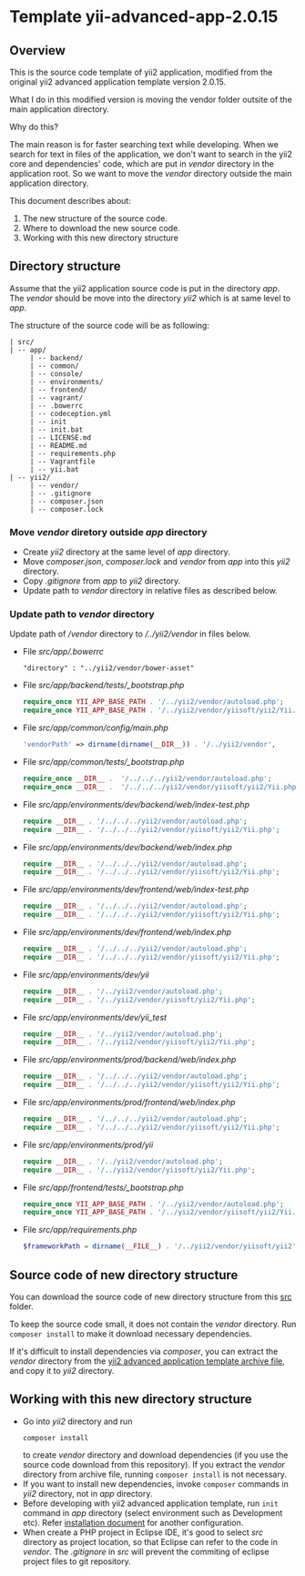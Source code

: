 # Template yii-advanced-app-2.0.15

## Overview

This is the source code template of yii2 application, modified from the original yii2 advanced application template version 2.0.15.

What I do in this modified version is moving the vendor folder outsite of the main application directory.

Why do this?

The main reason is for faster searching text while developing.
When we search for text in files of the application, we don't want to search in the yii2 core and dependencies' code, which are put in *vendor* directory in the application root. 
So we want to move the *vendor* directory outside the main application directory.

This document describes about:
1. The new structure of the source code.
1. Where to download the new source code.
1. Working with this new directory structure

## Directory structure

Assume that the yii2 application source code is put in the directory *app*. The *vendor* should be move into the directory *yii2* which is at same level to *app*.

The structure of the source code will be as following:
```
| src/
| -- app/
     | -- backend/
     | -- common/
     | -- console/
     | -- environments/
     | -- frontend/
     | -- vagrant/
     | -- .bowerrc
     | -- codeception.yml
     | -- init
     | -- init.bat
     | -- LICENSE.md
     | -- README.md
     | -- requirements.php
     | -- Vagrantfile
     | -- yii.bat
| -- yii2/
     | -- vendor/
     | -- .gitignore
     | -- composer.json
     | -- composer.lock
```

### Move *vendor* diretory outside *app* directory

* Create *yii2* directory at the same level of *app* directory.
* Move *composer.json*, *composer.lock* and *vendor* from *app* into this *yii2* directory.
* Copy *.gitignore* from *app* to *yii2* directory.
* Update path to *vendor* directory in relative files as described below.

### Update path to *vendor* directory
Update path of */vendor* directory to */../yii2/vendor* in files below.

* File *src/app/.bowerrc*
  ```
  "directory" : "../yii2/vendor/bower-asset"
  ```
* File *src/app/backend/tests/_bootstrap.php*
  ```php
  require_once YII_APP_BASE_PATH . '/../yii2/vendor/autoload.php';
  require_once YII_APP_BASE_PATH . '/../yii2/vendor/yiisoft/yii2/Yii.php';
  ```
* File *src/app/common/config/main.php*
  ```php
  'vendorPath' => dirname(dirname(__DIR__)) . '/../yii2/vendor',
  ```
* File *src/app/common/tests/_bootstrap.php*
  ```php
  require_once __DIR__ .  '/../../../yii2/vendor/autoload.php';
  require_once __DIR__ .  '/../../../yii2/vendor/yiisoft/yii2/Yii.php';
  ```
* File *src/app/environments/dev/backend/web/index-test.php*
  ```php
  require __DIR__ . '/../../../yii2/vendor/autoload.php';
  require __DIR__ . '/../../../yii2/vendor/yiisoft/yii2/Yii.php';
  ```
* File *src/app/environments/dev/backend/web/index.php*
  ```php
  require __DIR__ . '/../../../yii2/vendor/autoload.php';
  require __DIR__ . '/../../../yii2/vendor/yiisoft/yii2/Yii.php';
  ```
* File *src/app/environments/dev/frontend/web/index-test.php*
  ```php
  require __DIR__ . '/../../../yii2/vendor/autoload.php';
  require __DIR__ . '/../../../yii2/vendor/yiisoft/yii2/Yii.php';
  ```
* File *src/app/environments/dev/frontend/web/index.php*
  ```php
  require __DIR__ . '/../../../yii2/vendor/autoload.php';
  require __DIR__ . '/../../../yii2/vendor/yiisoft/yii2/Yii.php';
  ```
* File *src/app/environments/dev/yii*
  ```php
  require __DIR__ . '/../yii2/vendor/autoload.php';
  require __DIR__ . '/../yii2/vendor/yiisoft/yii2/Yii.php';
  ```
* File *src/app/environments/dev/yii_test*
  ```php
  require __DIR__ . '/../yii2/vendor/autoload.php';
  require __DIR__ . '/../yii2/vendor/yiisoft/yii2/Yii.php';
  ```
* File *src/app/environments/prod/backend/web/index.php*
  ```php
  require __DIR__ . '/../../../yii2/vendor/autoload.php';
  require __DIR__ . '/../../../yii2/vendor/yiisoft/yii2/Yii.php';
  ```
* File *src/app/environments/prod/frontend/web/index.php*
  ```php
  require __DIR__ . '/../../../yii2/vendor/autoload.php';
  require __DIR__ . '/../../../yii2/vendor/yiisoft/yii2/Yii.php';
  ```
* File *src/app/environments/prod/yii*
  ```php
  require __DIR__ . '/../yii2/vendor/autoload.php';
  require __DIR__ . '/../yii2/vendor/yiisoft/yii2/Yii.php';
  ```
* File *src/app/frontend/tests/_bootstrap.php*
  ```php
  require_once YII_APP_BASE_PATH . '/../yii2/vendor/autoload.php';
  require_once YII_APP_BASE_PATH . '/../yii2/vendor/yiisoft/yii2/Yii.php';
  ```
* File *src/app/requirements.php*
  ```php
  $frameworkPath = dirname(__FILE__) . '/../yii2/vendor/yiisoft/yii2';
  ```

## Source code of new directory structure

You can download the source code of new directory structure from this [src](./src) folder.

To keep the source code small, it does not contain the *vendor* directory. Run `composer install` to make it download necessary dependencies.

If it's difficult to install dependencies via *composer*, you can extract the *vendor* directory from the [yii2 advanced application template archive file](https://github.com/yiisoft/yii2/releases/download/2.0.15/yii-advanced-app-2.0.15.tgz), and copy it to *yii2* directory.

## Working with this new directory structure

* Go into *yii2* directory and run
  ```shell
  composer install
  ```
  to create *vendor* directory and download dependencies (if you use the source code download from this repository). If you extract the *vendor* directory from archive file, running `composer install` is not necessary.
* If you want to install new dependencies, invoke `composer` commands in *yii2* directory, not in *app* directory.
* Before developing with yii2 advanced application template, run `init` command in *app* directory (select environment such as Development etc). Refer [installation document](https://www.yiiframework.com/extension/yiisoft/yii2-app-advanced/doc/guide/2.0/en/start-installation) for another configuration.
* When create a PHP project in Eclipse IDE, it's good to select *src* directory as project location, so that Eclipse can refer to the code in *vendor*. The *.gitignore* in *src* will prevent the commiting of eclipse project files to git repository.